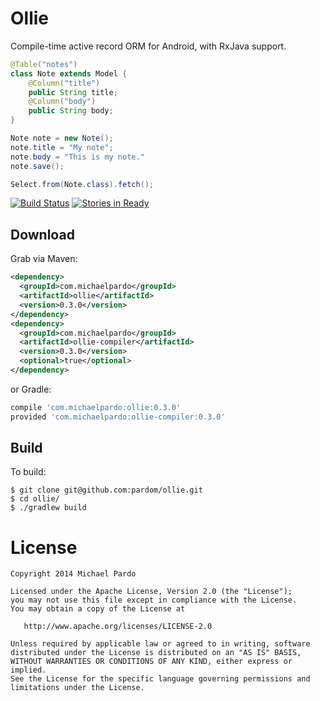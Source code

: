 Ollie
=====

Compile-time active record ORM for Android, with RxJava support.

```java
@Table("notes")
class Note extends Model {
	@Column("title")
	public String title;
	@Column("body")
	public String body;
}
```

```java
Note note = new Note();
note.title = "My note";
note.body = "This is my note."
note.save();
```

```java
Select.from(Note.class).fetch();
```

[![Build Status](https://travis-ci.org/pardom/ollie.svg?branch=master)](https://travis-ci.org/pardom/ollie)
[![Stories in Ready](https://badge.waffle.io/pardom/ollie.png)](http://waffle.io/pardom/ollie)  

Download
--------

Grab via Maven:
```xml
<dependency>
  <groupId>com.michaelpardo</groupId>
  <artifactId>ollie</artifactId>
  <version>0.3.0</version>
</dependency>
<dependency>
  <groupId>com.michaelpardo</groupId>
  <artifactId>ollie-compiler</artifactId>
  <version>0.3.0</version>
  <optional>true</optional>
</dependency>
```
or Gradle:
```groovy
compile 'com.michaelpardo:ollie:0.3.0'
provided 'com.michaelpardo:ollie-compiler:0.3.0'
```

Build
-----

To build:

```
$ git clone git@github.com:pardom/ollie.git
$ cd ollie/
$ ./gradlew build
```

License
=======

    Copyright 2014 Michael Pardo

    Licensed under the Apache License, Version 2.0 (the "License");
    you may not use this file except in compliance with the License.
    You may obtain a copy of the License at

       http://www.apache.org/licenses/LICENSE-2.0

    Unless required by applicable law or agreed to in writing, software
    distributed under the License is distributed on an "AS IS" BASIS,
    WITHOUT WARRANTIES OR CONDITIONS OF ANY KIND, either express or implied.
    See the License for the specific language governing permissions and
    limitations under the License.
